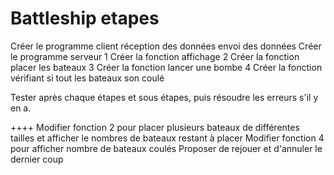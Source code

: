 # Battleship etapes
Créer le programme client
	réception des données
	envoi des données
Créer le programme serveur
	1 Créer la fonction affichage 
	2 Créer la fonction placer les bateaux 
	3 Créer la fonction lancer une bombe 
	4 Créer la fonction vérifiant si tout les bateaux son coulé

Tester après chaque étapes et sous étapes, puis résoudre les erreurs s'il y en a.

++++
Modifier fonction 2 pour placer plusieurs bateaux de différentes tailles et afficher le nombres de bateaux restant à placer
Modifier fonction 4 pour afficher nombre de bateaux coulés
Proposer de rejouer et d'annuler le dernier coup
